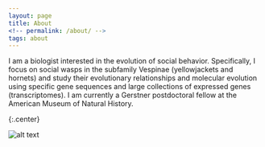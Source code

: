 ```yaml
---
layout: page
title: About
<!-- permalink: /about/ -->
tags: about
---
```


I am a biologist interested in the evolution of social behavior. Specifically, I focus on social wasps in the subfamily Vespinae (yellowjackets and hornets) and study their evolutionary relationships and molecular evolution using specific gene sequences and large collections of expressed genes (transcriptomes). I am currently a Gerstner postdoctoral fellow at the American Museum of Natural History. 

{:.center}

![alt text](https://flopezo.github.io/images/vsquamosa_head_small.png)